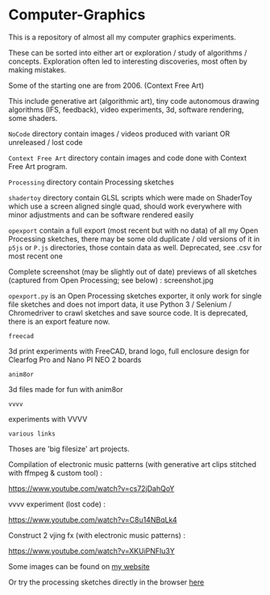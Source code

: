 # Computer-Graphics
This is a repository of almost all my computer graphics experiments. 

These can be sorted into either art or exploration / study of algorithms / concepts. Exploration often led to interesting discoveries, most often by making mistakes.

Some of the starting one are from 2006. (Context Free Art)

This include generative art (algorithmic art), tiny code autonomous drawing algorithms (IFS, feedback), video experiments, 3d, software rendering, some shaders.

`NoCode` directory contain images / videos produced with variant OR unreleased / lost code

`Context Free Art` directory contain images and code done with Context Free Art program.

`Processing` directory contain Processing sketches

`shadertoy` directory contain GLSL scripts which were made on ShaderToy which use a screen aligned single quad, should work everywhere with minor adjustments and can be software rendered easily

`opexport` contain a full export (most recent but with no data) of all my Open Processing sketches, there may be some old duplicate / old versions of it in `p5js` or `P.js` directories, those contain data as well. Deprecated, see .csv for most recent one

Complete screenshot (may be slightly out of date) previews of all sketches (captured from Open Processing; see below) : screenshot.jpg

`opexport.py` is an Open Processing sketches exporter, it only work for single file sketches and does not import data, it use Python 3 / Selenium / Chromedriver to crawl sketches and save source code. It is deprecated, there is an export feature now.

`freecad`

3d print experiments with FreeCAD, brand logo, full enclosure design for Clearfog Pro and Nano PI NEO 2 boards

`anim8or`

3d files made for fun with anim8or

`vvvv`

experiments with VVVV

`various links`

Thoses are 'big filesize' art projects.

Compilation of electronic music patterns (with generative art clips stitched with ffmpeg & custom tool) :

https://www.youtube.com/watch?v=cs72jDahQoY

vvvv experiment (lost code) :

https://www.youtube.com/watch?v=C8u14NBqLk4

Construct 2 vjing fx (with electronic music patterns) :

https://www.youtube.com/watch?v=XKUiPNFlu3Y

Some images can be found on [my website](https://www.onirom.fr)

Or try the processing sketches directly in the browser [here](https://www.openprocessing.org/user/130883#sketches)

